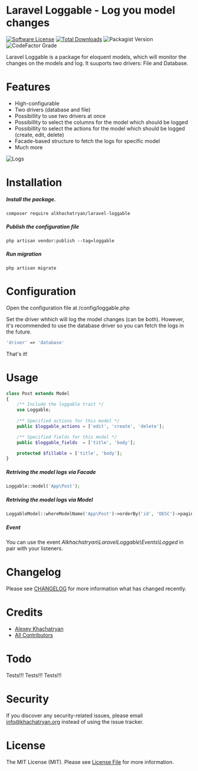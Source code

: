 # Laravel Loggable - Log you model changes

[![Software License](https://img.shields.io/badge/license-MIT-brightgreen.svg?style=flat-square)](LICENSE.md)
[![Total Downloads](https://img.shields.io/packagist/dt/alkhachatryan/laravel-loggable.svg?style=flat-square)](https://packagist.org/packages/alkhachatryan/laravel-loggable)
![Packagist Version](https://img.shields.io/packagist/v/alkhachatryan/laravel-loggable)
![CodeFactor Grade](https://img.shields.io/codefactor/grade/github/alkhachatryan/laravel-loggable)

Laravel Loggable is a package for eloquent models, which will monitor the changes on the models and log.
It suuports two drivers: File and Database.

# Features
- High-configurable
- Two drivers (database and file)
- Possibillity to use two drivers at once
- Possibillity to select the columns for the model which should be logged
- Possibillity to select the actions for the model which should be logged (create, edit, delete)
- Facade-based structure to fetch the logs for specific model
- Much more

![Logs](https://raw.githubusercontent.com/alkhachatryan/laravel-loggable/master/photo.jpg)

# Installation
##### Install the package.
`composer require alkhachatryan/laravel-loggable`

##### Publish the configuration file
`php artisan vendor:publish --tag=loggable`

##### Run migration
`php artisan migrate`

# Configuration
Open the configuration file at /config/loggable.php

Set the driver whhich will log the model changes (can be both).
However, it's recommended to use the database driver so you can fetch the logs in the future.
```php 
'driver' => 'database' 
```


That's it!

# Usage
```php 
class Post extends Model
{
    /** Include the loggable trait */
    use Loggable;
    
    /** Specified actions for this model */
    public $loggable_actions = ['edit', 'create', 'delete'];

    /** Specified fields for this model */
    public $loggable_fields  = ['title', 'body'];

    protected $fillable = ['title', 'body'];
}
```

##### Retriving the model logs via Facade
```php
Loggable::model('App\Post');
```
##### Retriving the model logs via Model
```php
LoggableModel::whereModelName('App\Post')->orderBy('id', 'DESC')->paginate(10);
```

##### Event
You can use the event *Alkhachatryan\LaravelLoggable\Events\Logged* in pair with your listeners.

# Changelog
Please see [CHANGELOG](CHANGELOG.md) for more information what has changed recently.

# Credits

- [Alexey Khachatryan](https://github.com/alkhachatryan)
- [All Contributors](https://github.com/alkhachatryan/laravel-loggable/contributors)

# Todo
Tests!!! Tests!!! Tests!!!

# Security
If you discover any security-related issues, please email info@khachatryan.org instead of using the issue tracker.

# License
The MIT License (MIT). Please see [License File](/LICENSE.md) for more information.
